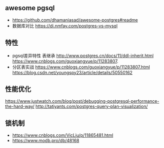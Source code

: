 ## awesome pgsql
- https://github.com/dhamaniasad/awesome-postgres#readme
- 数据库对比 https://di.nmfay.com/postgres-vs-mysql

## 特性
- pgsql差异特性 表继承  http://www.postgres.cn/docs/11/ddl-inherit.html  
https://www.cnblogs.com/guoxiangyue/p/11283807.
- 分区表实战
https://www.cnblogs.com/guoxiangyue/p/11283807.html  
https://blog.csdn.net/youngspy23/article/details/50550162



## 性能优化
https://www.justwatch.com/blog/post/debugging-postgresql-performance-the-hard-way/
http://tatiyants.com/postgres-query-plan-visualization/


## 锁机制
- https://www.cnblogs.com/VicLiu/p/11865481.html
- https://www.modb.pro/db/48168
